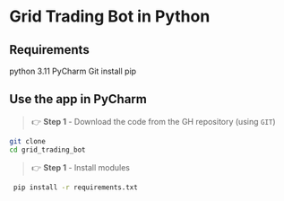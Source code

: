 # Grid Trading Bot in Python

## Requirements

python 3.11
PyCharm
Git install
pip

## Use the app in PyCharm
> 👉 **Step 1** - Download the code from the GH repository (using `GIT`)
```bash
git clone 
cd grid_trading_bot
```
> 👉 **Step 1** - Install modules
```bash
 pip install -r requirements.txt
```



